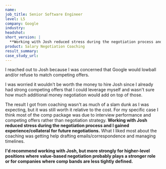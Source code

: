 ```yaml
---
name: 
job_title: Senior Software Engineer
level: L5
company: Google
industry:
headshot:
short_version: |
  **Working with Josh reduced stress during the negotiation process and I gained experience/collateral for future negotiations.** The result I got from coaching wasn't as much of a slam dunk as I was expecting, but it was still worth it relative to the cost. For my specific case I think most of the comp package was due to interview performance and competing offers rather than negotiation strategy. **I'd recommend working with Josh, but more strongly for higher-level positions where value-based negotiation probably plays a stronger role or for companies where comp bands are less tightly defined.** 
product: Salary Negotiation Coaching
result_summary: 
case_study_url:
---
```


I reached out to Josh because I was concerned that Google would lowball and/or refuse to match competing offers. 

I was worried it wouldn't be worth the money to hire Josh since I already had strong competing offers that I could leverage myself and wasn't sure how much additional money negotiation would add on top of those.

The result I got from coaching wasn't as much of a slam dunk as I was expecting, but it was still worth it relative to the cost. For my specific case I think most of the comp package was due to interview performance and competing offers rather than negotiation strategy. **Working with Josh reduced stress during the negotiation process and I gained experience/collateral for future negotiations.** What I liked most about the coaching was getting help drafting emails/correspondence and managing timelines. 

**I'd recommend working with Josh, but more strongly for higher-level positions where value-based negotiation probably plays a stronger role or for companies where comp bands are less tightly defined.** 